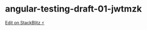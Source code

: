 # angular-testing-draft-01-jwtmzk

[Edit on StackBlitz ⚡️](https://stackblitz.com/edit/angular-testing-draft-01-jwtmzk)